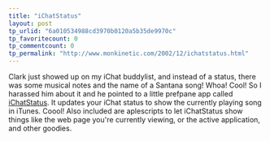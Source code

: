```yaml
---
title: "iChatStatus"
layout: post
tp_urlid: "6a010534988cd3970b0120a5b35de9970c"
tp_favoritecount: 0
tp_commentcount: 0
tp_permalink: "http://www.monkinetic.com/2002/12/ichatstatus.html"
---
```

Clark just showed up on my iChat buddylist, and instead of a status, there was some musical notes and the name of a Santana song! Whoa! Cool! So I harassed him about it and he pointed to a little prefpane app called <a href="http://www.versiontracker.com/php/dlpage.php?id=17192&amp;kind=1&amp;db=mac">iChatStatus</a>. It updates your iChat status to show the currently playing song in iTunes. Coool! Also included are aplescripts to let iChatStatus show things like the web page you&#39;re currently viewing, or the active application, and other goodies.
